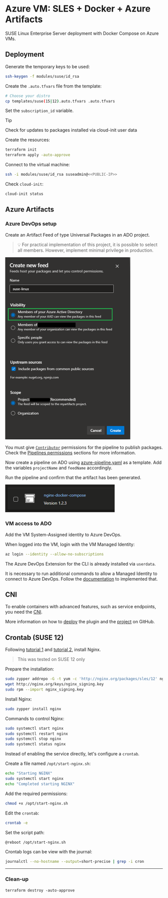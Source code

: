 # Azure VM: SLES + Docker + Azure Artifacts

SUSE Linux Enterprise Server deployment with Docker Compose on Azure VMs.

## Deployment

Generate the temporary keys to be used:

```sh
ssh-keygen -f modules/suse/id_rsa
```

Create the `.auto.tfvars` file from the template:

```sh
# Choose your distro
cp templates/suse(15|12).auto.tfvars .auto.tfvars
```

Set the `subscription_id` variable.

> [!TIP]
> Check for updates to packages installed via cloud-init user data

Create the resources:

```sh
terraform init
terraform apply -auto-approve
```

Connect to the virtual machine:

```sh
ssh -i modules/suse/id_rsa suseadmin@<<PUBLIC-IP>>
```

Check `cloud-init`:

```sh
cloud-init status
```

## Azure Artifacts

### Azure DevOps setup

Create an Artifact Feed of type Universal Packages in an ADO project.

> 💡 For practical implementation of this project, it is possible to select all members. However, implement minimal privilege in production.

<img src=".assets/feed.png" width=400 />

You must give [`Contributor`][1] permissions for the pipeline to publish packages. Check the [Pipelines permissions][2] sections for more information.

Now create a pipeline on ADO using [azure-pipeline.yaml](./azure-pipeline.yaml) as a template. Add the variables `projectName` and `feedName` accordingly.

Run the pipeline and confirm that the artifact has been generated.

<img src=".assets/artifact.png" width=350 />

### VM access to ADO

Add the VM System-Assigned identity to Azure DevOps.

When logged into the VM, login with the VM Managed Identity:

```sh
az login --identity --allow-no-subscriptions
```

The Azure DevOps Extension for the CLI is already installed via `userdata`.

It is necessary to run additional commands to allow a Managed Identity to connect to Azure DevOps. Follow the [documentation][3] to implemented that.


## CNI

To enable containers with advanced features, such as service endpoints, you need the [CNI][4].

More information on how to [deploy][5] the plugin and the [project][6] on GitHub.

## Crontab (SUSE 12)

Following [tutorial 1][7] and [tutorial 2][8], install Nginx.

> This was tested on SUSE 12 only

Prepare the installation:

```sh
sudo zypper addrepo -G -t yum -c 'http://nginx.org/packages/sles/12' nginx
wget http://nginx.org/keys/nginx_signing.key
sudo rpm --import nginx_signing.key
```

Install Nginx:

```sh
sudo zypper install nginx
```

Commands to control Nginx:

```sh
sudo systemctl start nginx
sudo systemctl restart nginx
sudo systemctl stop nginx
sudo systemctl status nginx
```

Instead of enabling the service directly, let's configure a `crontab`.

Create a file named `/opt/start-nginx.sh`:

```sh
echo "Starting NGINX"
sudo systemctl start nginx
echo "Completed starting NGINX"
```

Add the required permissions:

```sh
chmod +x /opt/start-nginx.sh
```

Edit the `crontab`:

```sh
crontab -e
```

Set the script path:

```sh
@reboot /opt/start-nginx.sh
```

Crontab logs can be view with the journal:

```sh
journalctl --no-hostname --output=short-precise | grep -i cron
```

---

### Clean-up

```
terraform destroy -auto-approve
```


[1]: https://learn.microsoft.com/en-us/azure/devops/artifacts/feeds/feed-permissions?view=azure-devops#permissions-table
[2]: https://learn.microsoft.com/en-us/azure/devops/artifacts/feeds/feed-permissions?view=azure-devops#pipelines-permissions
[3]: https://learn.microsoft.com/en-us/azure/devops/integrate/get-started/authentication/service-principal-managed-identity?view=azure-devops#q-can-i-use-a-service-principal-or-managed-identity-with-azure-cli
[4]: https://learn.microsoft.com/en-us/azure/virtual-network/container-networking-overview
[5]: https://learn.microsoft.com/en-us/azure/virtual-network/deploy-container-networking#download-and-install-the-plug-in
[6]: https://github.com/Azure/azure-container-networking?tab=readme-ov-file
[7]: https://www.cyberciti.biz/faq/install-and-use-nginx-on-opensuse-linux/
[8]: https://www.cyberciti.biz/faq/how-to-install-nginx-on-suse-linux-enterprise-server-12/
